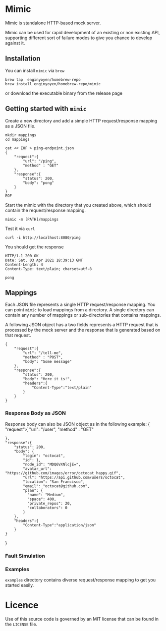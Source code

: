 # Mimic
Mimic is standalone HTTP-based mock server.

Mimic can be used for rapid development of an existing or non existing API, supporting different sort of failure modes to give you chance to develop against it.

## Installation 
You can install `mimic` via `brew` 
```
brew tap  enginyoyen/homebrew-repo
brew install enginyoyen/homebrew-repo/mimic
```

or download the executable binary from the release page


## Getting started with `mimic`

Create a new directory and add a simple HTTP request/response mapping as a JSON file.
````
mkdir mappings
cd mappings

cat << EOF > ping-endpoint.json
{
    "request":{
        "url": "/ping",
        "method" : "GET"
    },
    "response":{
        "status": 200, 
        "body": "pong"
    }
}
EOF

````


Start the mimic with the directory that you created above, which should contain the request/response mapping. 

````
mimic -m [PATH]/mappings
````

Test it via `curl`

````
curl -i http://localhost:8080/ping
````

You should get the response

````
HTTP/1.1 200 OK
Date: Sat, 03 Apr 2021 18:39:13 GMT
Content-Length: 4
Content-Type: text/plain; charset=utf-8

pong
````


## Mappings
Each JSON file represents a single HTTP request/response mapping. 
You can point `mimic` to load mappings from a directory. A single directory can contain any number of mappings or sub-directories that contains mappings.  

A following JSON object has a two fields represents a HTTP request that is processed by the mock server and the response that is generated based on that request.

````
{
    "request":{
        "url": "/tell-me",
        "method" : "POST",
        "body": "Some message"
    },
    "response":{
        "status": 200, 
        "body": "Here it is!",
        "headers":{
            "Content-Type":"text/plain"
        }
    }
}

````

### Response Body as JSON
Response body can also be JSON object as in the following example:
{
    "request":{
        "url": "/user",
        "method" : "GET"

    },
    "response":{
        "status": 200, 
        "body": {
            "login": "octocat",
            "id": 1,
            "node_id": "MDQ6VXNlcjE=",
            "avatar_url": "https://github.com/images/error/octocat_happy.gif",
            "url": "https://api.github.com/users/octocat",
            "location": "San Francisco",
            "email": "octocat@github.com",
            "plan": {
              "name": "Medium",
              "space": 400,
              "private_repos": 20,
              "collaborators": 0
            }
        },
        "headers":{
            "Content-Type":"application/json"
        }
    }
}

### Fault Simulation


### Examples
`examples` directory contains diverse request/response mapping to get you started easily.


# Licence
Use of this source code is governed by an MIT license that can be found in the `LICENSE` file.